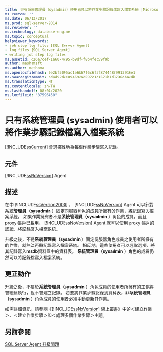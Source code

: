 ```yaml
---
title: 只有系統管理員（sysadmin）使用者可以將作業步驟記錄檔寫入檔案系統 |Microsoft Docs
ms.custom: ''
ms.date: 06/13/2017
ms.prod: sql-server-2014
ms.reviewer: ''
ms.technology: database-engine
ms.topic: conceptual
helpviewer_keywords:
- job step log files [SQL Server Agent]
- log files [SQL Server Agent]
- writing job step log files
ms.assetid: d26a7cef-1a60-4c95-b9df-f8b4fec59f9b
author: mashamsft
ms.author: mathoma
ms.openlocfilehash: 9e2bf5095ac1e6b67f6c6f3f87444879913916e1
ms.sourcegitcommit: ad4d92dce894592a259721a1571b1d8736abacdb
ms.translationtype: MT
ms.contentlocale: zh-TW
ms.lasthandoff: 08/04/2020
ms.locfileid: "87596450"
---
```

# <a name="only-sysadmin-users-can-write-job-step-log-files-to-the-file-system"></a>只有系統管理員 (sysadmin) 使用者可以將作業步驟記錄檔寫入檔案系統
  [!INCLUDE[ssCurrent](../../includes/sscurrent-md.md)] 會選擇性地為每個作業步驟寫入記錄。  
  
## <a name="component"></a>元件  
 [!INCLUDE[ssNoVersion](../../includes/ssnoversion-md.md)] Agent  
  
## <a name="description"></a>描述  
 在中 [!INCLUDE[ssVersion2000](../../includes/ssversion2000-md.md)] ， [!INCLUDE[ssNoVersion](../../includes/ssnoversion-md.md)] Agent 可以針對系統**管理員（sysadmin** ）固定伺服器角色的成員所擁有的作業，將記錄寫入檔案系統。 如果作業擁有者不是**系統管理員（sysadmin** ）角色的成員，而且 proxy 帳戶已啟用， [!INCLUDE[ssNoVersion](../../includes/ssnoversion-md.md)] Agent 就可以使用 proxy 帳戶的認證，將記錄寫入檔案系統。  
  
 升級之後，不是**系統管理員（sysadmin** ）固定伺服器角色成員之使用者所擁有的作業，就無法再將記錄寫入檔案系統。 相反地，這些使用者可以選取選項，將其記錄寫入**msdb**資料庫中的資料表。 **系統管理員（sysadmin** ）角色的成員仍然可以將記錄檔寫入檔案系統。  
  
## <a name="corrective-action"></a>更正動作  
 升級之後，不屬於**系統管理員（sysadmin** ）角色成員的使用者所擁有的工作將會繼續執行，但不會建立記錄。 若要將作業步驟記錄到資料表，非**系統管理員（sysadmin** ）角色成員的使用者必須手動更新其作業。  
  
 如需詳細資訊，請參閱《[!INCLUDE[ssNoVersion](../../includes/ssnoversion-md.md)] 線上叢書》中的＜建立作業＞、＜建立作業步驟＞和＜處理多個作業步驟＞主題。  
  
## <a name="see-also"></a>另請參閱  
 [SQL Server Agent 升級問題](../../../2014/sql-server/install/sql-server-agent-upgrade-issues.md)  
  
  
